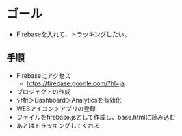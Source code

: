 # ゴール

- Firebaseを入れて、トラッキングしたい。


## 手順

- Firebaseにアクセス
  - https://firebase.google.com/?hl=ja
- プロジェクトの作成
- 分析＞Dashboard＞Analyticsを有効化
- WEBアイコン＞アプリの登録
- ファイルをfirebase.jsとして作成し、base.htmlに読み込む
- あとはトラッキングしてくれる

